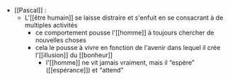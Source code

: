 - [[Pascal]] :  
	- L'[[être humain]] se laisse distraire et s'enfuit en se consacrant à de multiples activités
      - ce comportement pousse l'[[homme]] à toujours chercher de nouvelles choses
      - cela le pousse à vivre en fonction de l'avenir dans lequel il crée l'[[illusion]] du [[bonheur]]
        - l'[[homme]] ne vit jamais vraiment, mais il “espère” ([[espérance]]) et “attend”